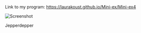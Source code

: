 
Link to my program: https://laurakoust.github.io/Mini-ex/Mini-ex4

![Screenshot](https://github.com/laurakoust/Mini-ex/blob/gh-pages/Mini-ex4/Sk%C3%A6rmbillede%202017-03-05%20kl.%2021.04.29.png)

Jepperdepper

